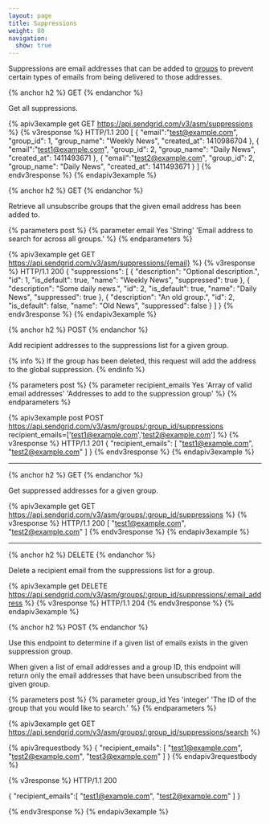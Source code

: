 ```yaml
---
layout: page
title: Suppressions
weight: 80
navigation:
  show: true
---
```


Suppressions are email addresses that can be added to [groups]({{root_url}}/API_Reference/Web_API_v3/Suppression_Management/groups.html) to prevent certain types of emails from being delivered to those addresses.

{% anchor h2 %}
GET
{% endanchor %}

Get all suppressions.

{% apiv3example get GET https://api.sendgrid.com/v3/asm/suppressions %}
{% v3response %}
HTTP/1.1 200
[
  {
    "email":"test@example.com",
    "group_id": 1,
    "group_name": "Weekly News",
    "created_at": 1410986704
  },
  {
    "email":"test1@example.com",
    "group_id": 2,
    "group_name": "Daily News",
    "created_at": 1411493671
  },
  {
    "email":"test2@example.com",
    "group_id": 2,
    "group_name": "Daily News",
    "created_at": 1411493671
  }
]
{% endv3response %}
{% endapiv3example %}

{% anchor h2 %}
GET
{% endanchor %}

Retrieve all unsubscribe groups that the given email address has been added to.

{% parameters post %}
  {% parameter email Yes 'String' 'Email address to search for across all groups.' %}
{% endparameters %}

{% apiv3example get GET https://api.sendgrid.com/v3/asm/suppressions/{email} %}
{% v3response %}
HTTP/1.1 200
{
  "suppressions": [
    {
        "description": "Optional description.",
        "id": 1,
        "is_default": true,
        "name": "Weekly News",
        "suppressed": true
    },
    {
        "description": "Some daily news.",
        "id": 2,
        "is_default": true,
        "name": "Daily News",
        "suppressed": true
    },
    {
        "description": "An old group.",
        "id": 2,
        "is_default": false,
        "name": "Old News",
        "suppressed": false
    }
  ]
}
{% endv3response %}
{% endapiv3example %}

{% anchor h2 %}
POST
{% endanchor %}

Add recipient addresses to the suppressions list for a given group.

{% info %}
If the group has been deleted, this request will add the address to the global suppression.
{% endinfo %}

{% parameters post %}
  {% parameter recipient_emails Yes 'Array of valid email addresses' 'Addresses to add to the suppression group' %}
{% endparameters %}

{% apiv3example post POST https://api.sendgrid.com/v3/asm/groups/:group_id/suppressions recipient_emails=['test1@example.com','test2@example.com'] %}
{% v3response %}
HTTP/1.1 201
{
  "recipient_emails": [
    "test1@example.com",
    "test2@example.com"
  ]
}
{% endv3response %}
{% endapiv3example %}

* * * * *

{% anchor h2 %}
GET
{% endanchor %}

Get suppressed addresses for a given group.

{% apiv3example get GET https://api.sendgrid.com/v3/asm/groups/:group_id/suppressions %}
{% v3response %}
HTTP/1.1 200
[
  "test1@example.com",
  "test2@example.com"
]
{% endv3response %}
{% endapiv3example %}

* * * * *

{% anchor h2 %}
DELETE
{% endanchor %}

Delete a recipient email from the suppressions list for a group.

{% apiv3example get DELETE https://api.sendgrid.com/v3/asm/groups/:group_id/suppressions/:email_address %}
{% v3response %}
HTTP/1.1 204
{% endv3response %}
{% endapiv3example %}

{% anchor h2 %}
POST
{% endanchor %}

Use this endpoint to determine if a given list of emails exists in the given suppression group.

When given a list of email addresses and a group ID, this endpoint will return only the email addresses that have been unsubscribed from the given group.

{% parameters post %}
  {% parameter group_id Yes 'integer' 'The ID of the group that you would like to search.' %}
{% endparameters %}

{% apiv3example get GET https://api.sendgrid.com/v3/asm/groups/:group_id/suppressions/search %}

{% apiv3requestbody %}
{
  "recipient_emails": [
    "test1@example.com",
    "test2@example.com",
    "test3@example.com"
  ]
}
{% endapiv3requestbody %}

{% v3response %}
HTTP/1.1 200

{
  "recipient_emails":[
    "test1@example.com",
    "test2@example.com"
  ]
}

{% endv3response %}
{% endapiv3example %}
